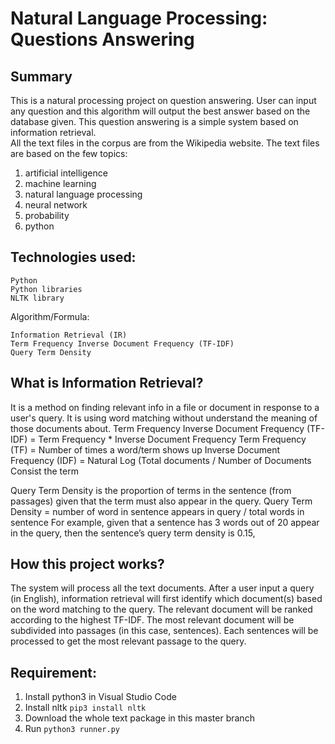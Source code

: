 # Natural Language Processing: Questions Answering
## Summary
This is a natural processing project on question answering. User can input any question and this algorithm will output the best answer based on the database given.
This question answering is a simple system based on information retrieval.  
All the text files in the corpus are from the Wikipedia website.
The text files are based on the few topics:
1. artificial intelligence
2. machine learning
3. natural language processing
4. neural network
5. probability
6. python

## Technologies used:
```
Python 
Python libraries
NLTK library
```
Algorithm/Formula:
```
Information Retrieval (IR)
Term Frequency Inverse Document Frequency (TF-IDF)
Query Term Density
```

## What is Information Retrieval?
It is a method on finding relevant info in a file or document in response to a user's query. It is using word matching without understand the meaning of those documents about.
Term Frequency Inverse Document Frequency (TF-IDF) = Term Frequency * Inverse Document Frequency
Term Frequency (TF) = Number of times a word/term shows up
Inverse Document Frequency (IDF) = Natural Log (Total documents / Number of Documents Consist the term

Query Term Density is the proportion of terms in the sentence (from passages) given that the term must also appear in the query. 
Query Term Density = number of word in sentence appears in query / total words in sentence 
For example, given that a sentence has 3 words out of 20 appear in the query, then the sentence’s query term density is 0.15, 

## How this project works?
The system will process all the text documents. After a user input a query (in English), information retrieval will first identify which document(s) based on the word matching to the query. The relevant document will be ranked according to the highest TF-IDF. The most relevant document will be subdivided into passages (in this case, sentences). Each sentences will be processed to get the most relevant passage to the query.

## Requirement:
1. Install python3 in Visual Studio Code
2. Install nltk
``pip3 install nltk``
3. Download the whole text package in this master branch
4. Run
``python3 runner.py``

